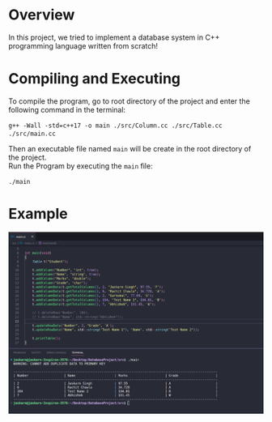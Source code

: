 # Overview
In this project, we tried to implement a database system in C++ programming language written from scratch!  

# Compiling and Executing
To compile the program, go to root directory of the project and enter the following command in the terminal:  
```
g++ -Wall -std=c++17 -o main ./src/Column.cc ./src/Table.cc ./src/main.cc
```
Then an executable file named `main` will be create in the root directory of the project.  
Run the Program by executing the `main` file:
```
./main
```
# Example
![Example Image](./images/example.png)